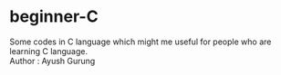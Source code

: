 # beginner-C
Some codes in C language which might me useful for people who are learning C language.
<br>
Author : Ayush Gurung
